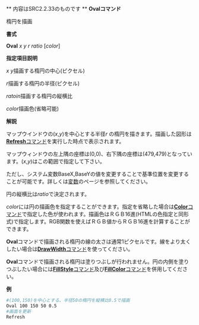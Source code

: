 ** 内容はSRC2.2.33のものです **
**Ovalコマンド**

楕円を描画

**書式**

**Oval** *x y r ratio* [*color*]

**指定項目説明**

*x y*描画する楕円の中心(ピクセル)

*r*描画する楕円の半径(ピクセル)

*ratoin*描画する楕円の縦横比

*color*描画色(省略可能)

**解説**

マップウインドウの(*x*,*y*)を中心とする半径*r* の楕円を描きます。描画した図形は[**Refresh**コマンド](Refreshコマンド.md)を実行した時点で表示されます。

マップウィンドウの左上隅の座標は(0,0)、右下隅の座標は(479,479)となっています。(*x*,*y*)はこの範囲で指定して下さい。

ただし、システム変数BaseX,BaseYの値を変更することで基準位置を変更することが可能です。詳しくは[変数](変数.md)のページを参照してください。

円の縦横比は*ratio*で決定されます。

*color*には円の描画色を指定することができます。指定を省略した場合は[**Color**コマンド](Colorコマンド.md)で指定した色が使われます。描画色はＲＧＢ16進(HTMLの色指定と同形式)で指定します。RGB関数を使えばＲＧＢ値からＲＧＢ16進を計算することができます。

**Oval**コマンドで描画される楕円の線の太さは通常1ピクセルです。線をより太くしたい場合は[**DrawWidth**コマンド](DrawWidthコマンド.md)を使ってください。

**Oval**コマンドで描画される楕円は塗りつぶしが行われません。円の内側を塗りつぶしたい場合には[**FillStyle**コマンド](FillStyleコマンド.md)及び[**FillColor**コマンド](FillColorコマンド.md)を併用してください。

**例**
```sh
#(100,150)を中心とする、半径50の楕円を縦横比0.5で描画
Oval 100 150 50 0.5
#画面を更新
Refresh
```

